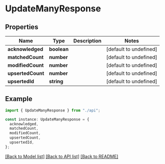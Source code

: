 # UpdateManyResponse

## Properties

| Name              | Type        | Description | Notes                  |
| ----------------- | ----------- | ----------- | ---------------------- |
| **acknowledged**  | **boolean** |             | [default to undefined] |
| **matchedCount**  | **number**  |             | [default to undefined] |
| **modifiedCount** | **number**  |             | [default to undefined] |
| **upsertedCount** | **number**  |             | [default to undefined] |
| **upsertedId**    | **string**  |             | [default to undefined] |

## Example

```typescript
import { UpdateManyResponse } from "./api";

const instance: UpdateManyResponse = {
  acknowledged,
  matchedCount,
  modifiedCount,
  upsertedCount,
  upsertedId,
};
```

[[Back to Model list]](../README.md#documentation-for-models) [[Back to API list]](../README.md#documentation-for-api-endpoints) [[Back to README]](../README.md)

